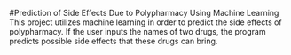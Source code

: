 #Prediction of Side Effects Due to Polypharmacy Using Machine Learning
This project utilizes machine learning in order to predict the side effects of polypharmacy. If the user inputs the names of two drugs, the program predicts possible side effects that these drugs can bring.
